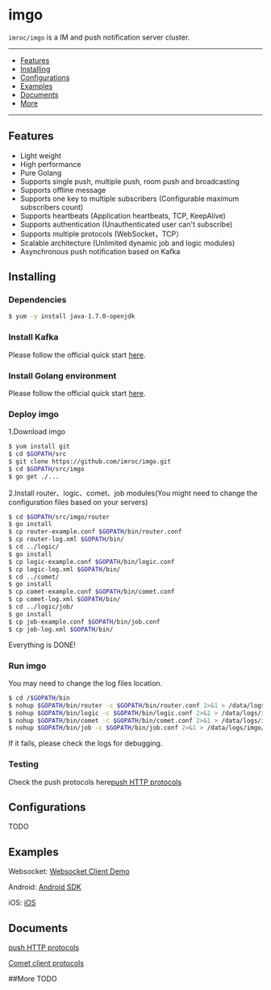 imgo
==============
`imroc/imgo` is a IM and push notification server cluster.

---------------------------------------
  * [Features](#features)
  * [Installing](#installing)
  * [Configurations](#configurations)
  * [Examples](#examples)
  * [Documents](#documents)
  * [More](#more)

---------------------------------------

## Features
 * Light weight
 * High performance
 * Pure Golang
 * Supports single push, multiple push, room push and broadcasting
 * Supports offline message
 * Supports one key to multiple subscribers (Configurable maximum subscribers count)
 * Supports heartbeats (Application heartbeats, TCP, KeepAlive)
 * Supports authentication (Unauthenticated user can't subscribe)
 * Supports multiple protocols (WebSocket，TCP）
 * Scalable architecture (Unlimited dynamic job and logic modules)
 * Asynchronous push notification based on Kafka

## Installing
### Dependencies
```sh
$ yum -y install java-1.7.0-openjdk
```

### Install Kafka

Please follow the official quick start [here](http://kafka.apache.org/documentation.html#quickstart).

### Install Golang environment

Please follow the official quick start [here](https://golang.org/doc/install).

### Deploy imgo
1.Download imgo
```sh
$ yum install git
$ cd $GOPATH/src
$ git clone https://github.com/imroc/imgo.git
$ cd $GOPATH/src/imgo
$ go get ./...
```

2.Install router、logic、comet、job modules(You might need to change the configuration files based on your servers)
```sh
$ cd $GOPATH/src/imgo/router
$ go install
$ cp router-example.conf $GOPATH/bin/router.conf
$ cp router-log.xml $GOPATH/bin/
$ cd ../logic/
$ go install
$ cp logic-example.conf $GOPATH/bin/logic.conf
$ cp logic-log.xml $GOPATH/bin/
$ cd ../comet/
$ go install
$ cp comet-example.conf $GOPATH/bin/comet.conf
$ cp comet-log.xml $GOPATH/bin/
$ cd ../logic/job/
$ go install
$ cp job-example.conf $GOPATH/bin/job.conf
$ cp job-log.xml $GOPATH/bin/
```

Everything is DONE!

### Run imgo
You may need to change the log files location.
```sh
$ cd /$GOPATH/bin
$ nohup $GOPATH/bin/router -c $GOPATH/bin/router.conf 2>&1 > /data/logs/imgo/panic-router.log &
$ nohup $GOPATH/bin/logic -c $GOPATH/bin/logic.conf 2>&1 > /data/logs/imgo/panic-logic.log &
$ nohup $GOPATH/bin/comet -c $GOPATH/bin/comet.conf 2>&1 > /data/logs/imgo/panic-comet.log &
$ nohup $GOPATH/bin/job -c $GOPATH/bin/job.conf 2>&1 > /data/logs/imgo/panic-job.log &
```

If it fails, please check the logs for debugging.

### Testing

Check the push protocols here[push HTTP protocols](./doc/push.md)

## Configurations
TODO

## Examples
Websocket: [Websocket Client Demo](https://github.com/imroc/imgo/tree/master/examples/javascript)

Android: [Android SDK](https://github.com/roamdy/imgo-sdk)

iOS: [iOS](https://github.com/roamdy/imgo-oc-sdk)

## Documents
[push HTTP protocols](./doc/en/push.md)

[Comet client protocols](./doc/en/proto.md)

##More
TODO

